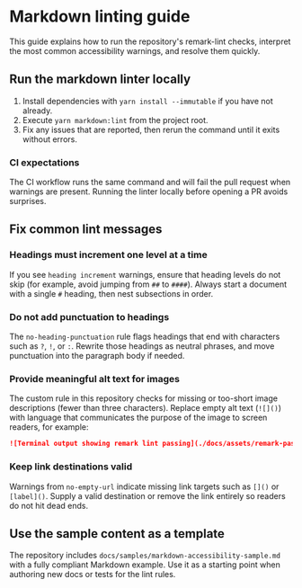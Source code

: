 # Markdown linting guide

This guide explains how to run the repository's remark-lint checks, interpret the most common accessibility warnings, and resolve them quickly.

## Run the markdown linter locally

1. Install dependencies with `yarn install --immutable` if you have not already.
2. Execute `yarn markdown:lint` from the project root.
3. Fix any issues that are reported, then rerun the command until it exits without errors.

### CI expectations

The CI workflow runs the same command and will fail the pull request when warnings are present. Running the linter locally before opening a PR avoids surprises.

## Fix common lint messages

### Headings must increment one level at a time

If you see `heading increment` warnings, ensure that heading levels do not skip (for example, avoid jumping from `##` to `####`). Always start a document with a single `#` heading, then nest subsections in order.

### Do not add punctuation to headings

The `no-heading-punctuation` rule flags headings that end with characters such as `?`, `!`, or `:`. Rewrite those headings as neutral phrases, and move punctuation into the paragraph body if needed.

### Provide meaningful alt text for images

The custom rule in this repository checks for missing or too-short image descriptions (fewer than three characters). Replace empty alt text (`![]()`) with language that communicates the purpose of the image to screen readers, for example:

```markdown
![Terminal output showing remark lint passing](./docs/assets/remark-passing.png)
```

### Keep link destinations valid

Warnings from `no-empty-url` indicate missing link targets such as `[]()` or `[label]()`. Supply a valid destination or remove the link entirely so readers do not hit dead ends.

## Use the sample content as a template

The repository includes `docs/samples/markdown-accessibility-sample.md` with a fully compliant Markdown example. Use it as a starting point when authoring new docs or tests for the lint rules.
